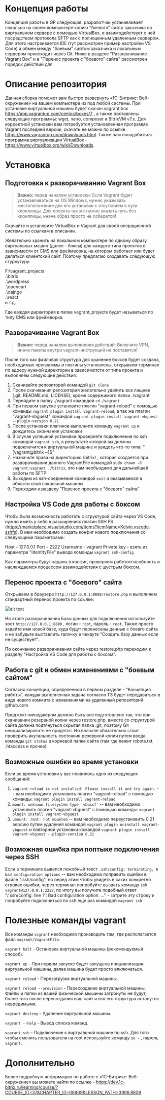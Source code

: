 # Концепция работы 

Концепция работы в GP следующая: разработчик устанавливает локально на своем компьютере копию "боевого" сайта заказчика на виртуальном сервере с помощью VirtualBox, и взаимодействует с ней посредством протокола SFTP как с полноценным удаленным сервером.
Для этого настраивается IDE (тут рассмотрен пример настройки VS Code) а обмен между "боевым" сайтом заказчика и локальным сервером происходит через Git. Ниже в разделе "Разворачивание Vagrant Box" и в "Перенос проекта с "боевого" сайта" рассмотрен порядок действий для 

# Описание репозитория

Данная сборка поможет вам быстро развернуть «1С-Битрикс: Веб-окружение» на вашем компьютере из под любой системы. При установке виртуальной машины будет скачан vagrant box https://app.vagrantup.com/centos/boxes/7 , а также поставлены следующие программы: wget, nano, composer и BitrixVM v7.x. Для корректной установки вам потребуется установленная программа Vagrant последней версии, скачать ее можно по ссылке https://www.vagrantup.com/downloads.html. Также вам понадобиться программа виртуализации VirtualBox - https://www.virtualbox.org/wiki/Downloads.

# Установка

## Подготовка к разворачиванию Vagrant Box

> **Важно:** перед началом установки:
Если Vagrant будет устанавливаться на OS Windows, нужно указывать местоположение для его установки с отсутсвием в пути кириллицы. Для проекта так же нужно указать путь без кириллицы, иначе образ просто не соберется!

Скачайте и установите VirtualBox и Vagrant для своей операционной системы по ссылкам в описании.

Желательно хранить на локальном компьютере по одному образу виртуальных машин (далее - боксы) для каждого типа проектов в зависимости от CMS или фреймворка, на котором работает или будет делаться клиентский сайт. Поэтому предлагаю создавать следующую стуркутуру:

F:\vagrant_projects\
  .\bitrix\
  .\wordpress\
  .\opencart\
  .\dajngo\
  .\react\
  и т.д.

Где каждая директория в папке vagrant_projects будет называться по типу CMS или фреймворка.


## Разворачивание Vagrant Box

> **Важно:** перед началом выполнения действий:
Включите VPN, иначе пакеты внутри vagrant-инструкций не поставятся!  

После того как файловая структура для хранение боксов будет создана, необходимые программы и плагины установлены, открываем терминал по адресу нужной директории в зависимотсти от типа проекта и выполняем следующие действия:

  1. Скачивайте репозиторий командой `git clone`
  2. После скачивания репозитория желательно удалить все лищнее (.git, README.md, LICENSE), кроме содержимого папки ./vagrant
  3. Перейдите в папку ./vagrant командой `cd /vagrant`
  4. При первом запуске установите плагин "vagrant-reload" с помощью команды `vagrant plugin install vagrant-reload`, а так же плагин "vagrant-vbguest" командой `vagrant plugin install vagrant-vbguest --plugin-version 0.21`
  5. После установки плагинов выполните команду `vagrant up` и дождитесь окончания установки
  6. В случае успешной установки проверяете подключение по ssh командой `vagrant ssh`, в результате которой вы должны подоключится к виртуальной машине и увидеть что-то типа: "[vagrant@bitrix ~]$" 
  7. Назначьте права на директорию /bitrix/ , которая создается при разворачивании данного VagrantFile командой  `sudo chown -R vagrant:vagrant ./bitrix`, это нам необъодимо для дальнейшей работы по SFTP
  8. Выходим из ssh-соединения командой `exit` и оказываемся в области свой локальной машины
  9. Переходим к разделу "Перенос проекта с "боевого" сайта"

## Настройка VS Code для работы с боксом
Чтобы была возможность работать с структурой сайта через VS Code, нужно иметь у себя в расширениях плагин SSH FS (https://marketplace.visualstudio.com/items?itemName=Kelvin.vscode-sshfs). В нем необходимо создать конфиг нового подключения со следующими параметрами: 

Host - 127.0.0.1
Port - 2222
Username - vagrant
Private key - взять из параметра "IdentityFile" вывода команды `vagrant ssh-config` 

Как параметры будут заданы в конфиг, проверяем работоспособность и наслаждаемся процессом взаимодействия с шустрым боксом.

## Перенос проекта с "боевого" сайта

Открываем в браузере `http://127.0.0.1:8888/restore.php` и выполняем стандартный перенос проекта по ссылке: 

![alt text](https://prnt.sc/78lus9-IpQrM)
<!-- ![plot](./imgs/bitrix_restore.png) -->

На этапе разворачивания Базы данных для подключения используйте хост `http://127.0.0.1:8889` , логин - `root`, пароль - `root`. 
Также просто задайте имя новой базе, куда будут перенесены данные с боевго сайта и не забудьте выставлить галочку в чекауте "Создать базу данных если не существует".

По окончанию разворачивания сайта через restore.php переходим к разделу "Настройка VS Code для работы с боксом".


## Работа с git и обмен изменениями с "боевым сайтом"

Согласно концепции, определенной в первом разделе - "Концепция работы", каждая выполненная задача согласно ТЗ будет передаваться в виде нового коммита с изменениями на удаленный репозиторий github.com

Проджект-менеджером должно быть все подготовлено так, что при скачивании резервной копии через restore.php, вместе со структурой сайта должна подтянуться скрытая папка .git, поэтому Git инициализировать не придется. Но вначале обязательно стоит проверить акутальность состояния резервной копии путем ввода команды `git status` в корневой папке сайта (там где лежит robots.txt, .htaccess и прочее). 





## Возможные ошибки во время установки

Если во время установки у вас появилось одно из следующих сообщений:
  1. `vagrant-reload is not installed! Please install it and try again.` --  вам необходимо установить плагин "vagrant-reload" с помощью команды: `vagrant plugin install vagrant-reload`
  2. `mount: unknown filesystem type 'vboxsf'` -- вам необходимо установить плагин "vagrant-vbguest" с помощью команды: `vagrant plugin install vagrant-vbguest`
  3. `umount: /mnt: not mounted` -- вам необходимо переустановить 0.21 версию путем удаления командой `vagrant plugin uninstall vagrant-vbguest` и повторной установки командой `vagrant plugin install vagrant-vbguest --plugin-version 0.21`



## Возможная ошибка при поптыке подключения через SSH
  Если в терминале вывелся пожобный текст `.ssh/config: terminating, N bad configuration options` -- вам необходимо поправить ошибки в файле ".ssh/config", но перед этим чтобы увидеть в каких конкретно строках ошибки, через терминал попробуйте вызвать команду `ssh vagrant@127.0.0.1:2222`, по итогу вы получите подобный ответ "/.ssh/config: line 11: Bad configuration option: ..." - затрите эту строку и попробуйте подключиться по ssh еще раз командой `vagrant ssh`  


# Полезные команды vagrant 

Все команды `vagrant` необходимо производить там, где располагается файл `vagrant/VagrantFile`.

`vagrant halt` - Остановка виртуальной машины (рекомендуемый способ).

`vagrant up` - При первом запуске будет запущена инициализация виртуальной машины, далее машина будет просто влключаться.

`vagrant reload` - Перезагрузка виртуальной машины.

`vagrant reload --provision` - Пересоздание виртуальной машины. Файлы и папки из вашей физической мышины затронуты не будут, более того после пересоздания ваш сайт и вся его структура останутся невредимыми.

`vagrant destroy` - Удаление виртуальной машины.

`vagrant --help` - Вывод списка команд.

`vagrant ssh` - Подключение к виртуальной машине по ssh. Для того чтобы сменить пользователя на root используйте команду `su -` , пароль `vagrant`.

# Дополнительно

Более подробную информацию по работе с «1С-Битрикс: Веб-окружение» вы можете найти по ссылке - https://dev.1c-bitrix.ru/learning/course/?COURSE_ID=37&CHAPTER_ID=08809&LESSON_PATH=3908.8809
